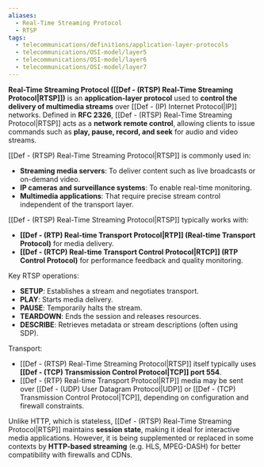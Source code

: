 ```yaml
---
aliases:
  - Real-Time Streaming Protocol
  - RTSP
tags:
  - telecommunications/definitions/application-layer-protocols
  - telecommunications/OSI-model/layer5
  - telecommunications/OSI-model/layer6
  - telecommunications/OSI-model/layer7
---
```


**Real-Time Streaming Protocol ([[Def - (RTSP) Real-Time Streaming Protocol|RTSP]])** is an **application-layer protocol** used to **control the delivery of multimedia streams** over [[Def - (IP) Internet Protocol|IP]] networks. Defined in **RFC 2326**, [[Def - (RTSP) Real-Time Streaming Protocol|RTSP]] acts as a **network remote control**, allowing clients to issue commands such as **play, pause, record, and seek** for audio and video streams.

[[Def - (RTSP) Real-Time Streaming Protocol|RTSP]] is commonly used in:
- **Streaming media servers**: To deliver content such as live broadcasts or on-demand video.
- **IP cameras and surveillance systems**: To enable real-time monitoring.
- **Multimedia applications**: That require precise stream control independent of the transport layer.

[[Def - (RTSP) Real-Time Streaming Protocol|RTSP]] typically works with:
- **[[Def - (RTP) Real-time Transport Protocol|RTP]] (Real-time Transport Protocol)** for media delivery.
- **[[Def - (RTCP) Real-time Transport Control Protocol|RTCP]] (RTP Control Protocol)** for performance feedback and quality monitoring.

Key RTSP operations:
- **SETUP**: Establishes a stream and negotiates transport.
- **PLAY**: Starts media delivery.
- **PAUSE**: Temporarily halts the stream.
- **TEARDOWN**: Ends the session and releases resources.
- **DESCRIBE**: Retrieves metadata or stream descriptions (often using SDP).

Transport:
- [[Def - (RTSP) Real-Time Streaming Protocol|RTSP]] itself typically uses **[[Def - (TCP) Transmission Control Protocol|TCP]] port 554**.
- [[Def - (RTP) Real-time Transport Protocol|RTP]] media may be sent over [[Def - (UDP) User Datagram Protocol|UDP]] or [[Def - (TCP) Transmission Control Protocol|TCP]], depending on configuration and firewall constraints.

Unlike HTTP, which is stateless, [[Def - (RTSP) Real-Time Streaming Protocol|RTSP]] maintains **session state**, making it ideal for interactive media applications. However, it is being supplemented or replaced in some contexts by **HTTP-based streaming** (e.g. HLS, MPEG-DASH) for better compatibility with firewalls and CDNs.
